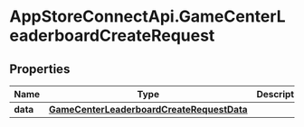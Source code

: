 # AppStoreConnectApi.GameCenterLeaderboardCreateRequest

## Properties

Name | Type | Description | Notes
------------ | ------------- | ------------- | -------------
**data** | [**GameCenterLeaderboardCreateRequestData**](GameCenterLeaderboardCreateRequestData.md) |  | 


